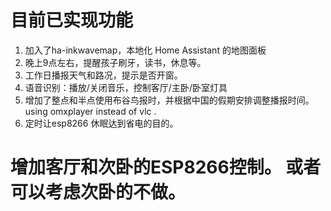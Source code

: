 # 目前已实现功能
1. 加入了ha-inkwavemap，本地化 Home Assistant 的地图面板
2. 晚上9点左右，提醒孩子刷牙，读书，休息等。
3. 工作日播报天气和路况，提示是否开窗。
4. 语音识别：播放/关闭音乐，控制客厅/主卧/卧室灯具
5. 增加了整点和半点使用布谷鸟报时，并根据中国的假期安排调整播报时间。using omxplayer instead of vlc . 
6. 定时让esp8266 休眠达到省电的目的。
# 增加客厅和次卧的ESP8266控制。 或者可以考虑次卧的不做。
